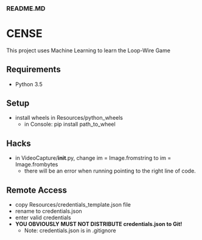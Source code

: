 ### README.MD ###

# CENSE

This project uses Machine Learning to learn the Loop-Wire Game


## Requirements

- Python 3.5

## Setup

- install wheels in Resources/python_wheels
  - in Console: pip install path_to_wheel

## Hacks

- in VideoCapture/__init__.py, change im = Image.fromstring to im = Image.frombytes
  - there will be an error when running pointing to the right line of code.

## Remote Access

- copy Resources/credentials_template.json file
- rename to credentials.json
- enter valid credentials
- **YOU OBVIOUSLY MUST NOT DISTRIBUTE credentials.json to Git!**
  - Note: credentials.json is in .gitignore